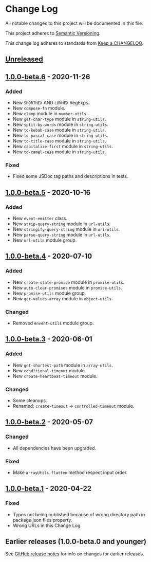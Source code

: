 # Change Log

All notable changes to this project will be documented in this file.

This project adheres to [Semantic Versioning](https://semver.org).

This change log adheres to standards from [Keep a CHANGELOG](https://keepachangelog.com).

## [Unreleased]

## [1.0.0-beta.6] - 2020-11-26

### Added
- New `SHORTHEX` AND `LONHEX` RegExps.
- New `compose-fn` module.
- New `clamp` module in `number-utils`.
- New `get-char-type` module in `string-utils`.
- New `split-by-words` module in `string-utils`.
- New `to-kebab-case` module in `string-utils`.
- New `to-pascal-case` module in `string-utils`.
- New `to-title-case` module in `string-utils`.
- New `capitalize-first` module in `string-utils`.
- New `to-camel-case` module in `string-utils`.

### Fixed
- Fixed some JSDoc tag paths and descriptions in tests.

## [1.0.0-beta.5] - 2020-10-16

### Added
- New `event-emitter` class.
- New `strip-query-string` module in `url-utils`.
- New `stringify-query-string` module in `url-utils`.
- New `parse-query-string` module in `url-utils`.
- New `url-utils` module group.

## [1.0.0-beta.4] - 2020-07-10

### Added
- New `create-state-promise` module in `promise-utils`.
- New `auto-clear-promises` module in `promise-utils`.
- New `promise-utils` module group.
- New `get-values-array` module in `object-utils`.

### Changed
- Removed `envent-utils` module group.

## [1.0.0-beta.3] - 2020-06-01

### Added
- New `get-shortest-path` module in `array-utils`.
- New `conditional-timeout` module.
- New `create-heartbeat-timeout` module.

### Changed
- Some cleanups.
- Renamed: `create-timeout` -> `controlled-timeout` module.

## [1.0.0-beta.2] - 2020-05-07

### Changed
- All dependencies have been upgraded.

### Fixed
- Make `arrayUtils.flatten` method respect input order.

## [1.0.0-beta.1] - 2020-04-22

### Fixed
- Types not being published because of wrong directory path in package.json files property.
- Wrong URLs in this Change Log.

## Earlier releases (1.0.0-beta.0 and younger)
See [GitHub release notes](https://github.com/codistica/codistica-js/releases?after=@codistica/core@1.0.0-beta.1)
for info on changes for earlier releases.

[Unreleased]: https://github.com/codistica/codistica-js/compare/@codistica/core@1.0.0-beta.6...HEAD
[1.0.0-beta.6]: https://github.com/codistica/codistica-js/compare/@codistica/core@1.0.0-beta.5...@codistica/core@1.0.0-beta.6
[1.0.0-beta.5]: https://github.com/codistica/codistica-js/compare/@codistica/core@1.0.0-beta.4...@codistica/core@1.0.0-beta.5
[1.0.0-beta.4]: https://github.com/codistica/codistica-js/compare/@codistica/core@1.0.0-beta.3...@codistica/core@1.0.0-beta.4
[1.0.0-beta.3]: https://github.com/codistica/codistica-js/compare/@codistica/core@1.0.0-beta.2...@codistica/core@1.0.0-beta.3
[1.0.0-beta.2]: https://github.com/codistica/codistica-js/compare/@codistica/core@1.0.0-beta.1...@codistica/core@1.0.0-beta.2
[1.0.0-beta.1]: https://github.com/codistica/codistica-js/compare/@codistica/core@1.0.0-beta.0...@codistica/core@1.0.0-beta.1
